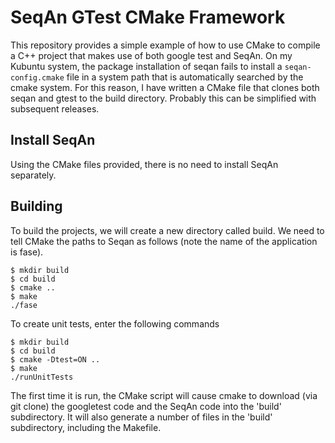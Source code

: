 # SeqAn GTest CMake Framework

This repository provides a simple example of how to use CMake to compile a C++ project that makes use of both google test and SeqAn. On my Kubuntu system, the package installation of seqan fails to install a ```seqan-config.cmake``` file in a system path that is automatically searched by the cmake system. For this reason, I have written a CMake file that clones both seqan and gtest to the build directory. Probably this can be simplified with subsequent releases.

## Install SeqAn
Using the CMake files provided, there is no need to install SeqAn separately. 

## Building
To build the projects, we will create a new directory called build. We need to tell CMake the paths to Seqan as follows (note the name of the application is fase).

```
$ mkdir build
$ cd build
$ cmake ..
$ make
./fase
```

To create unit tests, enter the following commands

```
$ mkdir build
$ cd build
$ cmake -Dtest=ON ..
$ make
./runUnitTests
```

The first time it is run, the CMake script will cause cmake to download (via git clone) the googletest code and the SeqAn code into the 'build' subdirectory. It will also generate a number of files in the 'build' subdirectory, including the Makefile.
